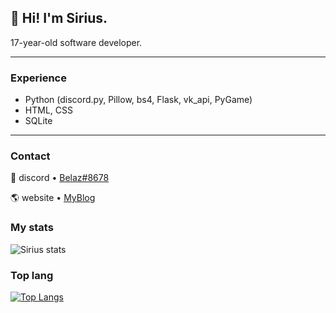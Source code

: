 ## 👋 **Hi! I'm Sirius.**  

17-year-old software developer.

---

### Experience

- Python (discord.py, Pillow, bs4, Flask, vk_api, PyGame)  
- HTML, CSS  
- SQLite

---

### Contact

💬 discord • [Belaz#8678](https://discord.bio/p/belaz)

🌎 website • [MyBlog](http://46.17.105.8/)

### My stats

![Sirius stats](https://github-readme-stats.vercel.app/api?username=51Sirius&show_icons=true&theme=radical)

### Top lang

[![Top Langs](https://github-readme-stats.vercel.app/api/top-langs/?username=51Sirius&show_icons=true&theme=radical)](https://github.com/anuraghazra/github-readme-stats)
